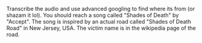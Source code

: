 Transcribe the audio and use advanced googling to find where its from (or shazam it lol). You should reach a song called "Shades of Death" by "Accept". The song is inspired by an actual road called "Shades of Death Road" in New Jersey, USA. The victim name is in the wikipedia page of the road.
